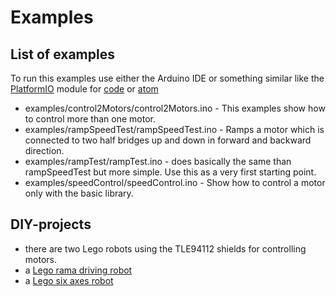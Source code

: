 # Examples

## List of examples
To run this examples use either the Arduino IDE or something similar like the [PlatformIO](https://platformio.org/platformio-ide?utm_source=github&utm_medium=xmc-for-arduino) module for [code](https://code.visualstudio.com/) or [atom](https://atom.io/)
* examples/control2Motors/control2Motors.ino - This examples show how to control more than one motor.
* examples/rampSpeedTest/rampSpeedTest.ino - Ramps a motor which is connected to two half bridges up and down in forward and backward direction.
* examples/rampTest/rampTest.ino - does basically the same than rampSpeedTest but more simple. Use this as a very first starting point.
* examples/speedControl/speedControl.ino - Show how to control a motor only with the basic library.

## DIY-projects
* there are two Lego robots using the TLE94112 shields for controlling motors.
 * a [Lego rama driving robot](https://www.infineon.com/cms/en/tools/landing/infineon-for-makers/diy-projects/) 
 * a [Lego six axes robot](https://www.infineon.com/cms/en/tools/landing/infineon-for-makers/diy-projects/)

